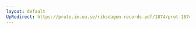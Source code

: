 ```yaml
---
layout: default
UpRedirect: https://pruto.im.uu.se/riksdagen-records-pdf/1874/prot-1874--ak--319/prot-1874--ak--319_002.pdf
---
```

